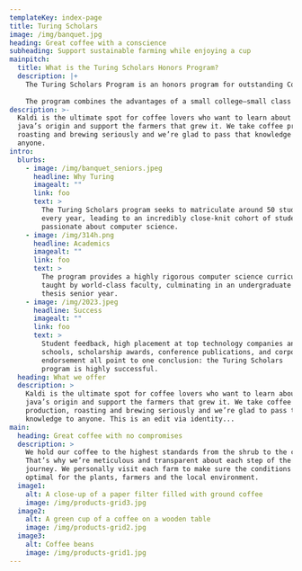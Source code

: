 ```yaml
---
templateKey: index-page
title: Turing Scholars 
image: /img/banquet.jpg
heading: Great coffee with a conscience
subheading: Support sustainable farming while enjoying a cup
mainpitch:
  title: What is the Turing Scholars Honors Program?
  description: |+
    The Turing Scholars Program is an honors program for outstanding Computer Science undergraduates at UT Austin. Housed in the nation's 10th ranked CS department, the program's mission is to provide a CS education that is second to none.
    
    The program combines the advantages of a small college—small class sizes, strong community, close interaction with faculty, and honors housing—with the advantages of a large research university, including a large variety of undergraduate and graduate courses, and ample opportunities for interdisciplinary studies.
description: >-
  Kaldi is the ultimate spot for coffee lovers who want to learn about their
  java’s origin and support the farmers that grew it. We take coffee production,
  roasting and brewing seriously and we’re glad to pass that knowledge to
  anyone.
intro:
  blurbs:
    - image: /img/banquet_seniors.jpeg
      headline: Why Turing
      imagealt: ""
      link: foo
      text: >
        The Turing Scholars program seeks to matriculate around 50 students 
        every year, leading to an incredibly close-knit cohort of students 
        passionate about computer science.
    - image: /img/314h.png
      headline: Academics
      imagealt: ""
      link: foo
      text: >
        The program provides a highly rigorous computer science curriculum
        taught by world-class faculty, culminating in an undergraduate
        thesis senior year.
    - image: /img/2023.jpeg
      headline: Success
      imagealt: ""
      link: foo
      text: >
        Student feedback, high placement at top technology companies and graduate
        schools, scholarship awards, conference publications, and corporate 
        endorsement all point to one conclusion: the Turing Scholars 
        program is highly successful.
  heading: What we offer
  description: >
    Kaldi is the ultimate spot for coffee lovers who want to learn about their
    java’s origin and support the farmers that grew it. We take coffee
    production, roasting and brewing seriously and we’re glad to pass that
    knowledge to anyone. This is an edit via identity...
main:
  heading: Great coffee with no compromises
  description: >
    We hold our coffee to the highest standards from the shrub to the cup.
    That’s why we’re meticulous and transparent about each step of the coffee’s
    journey. We personally visit each farm to make sure the conditions are
    optimal for the plants, farmers and the local environment.
  image1:
    alt: A close-up of a paper filter filled with ground coffee
    image: /img/products-grid3.jpg
  image2:
    alt: A green cup of a coffee on a wooden table
    image: /img/products-grid2.jpg
  image3:
    alt: Coffee beans
    image: /img/products-grid1.jpg
---
```

